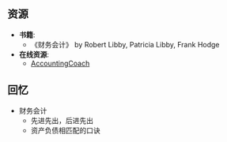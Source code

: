 ## 资源
- **书籍**:
  - 《财务会计》 by Robert Libby, Patricia Libby, Frank Hodge
- **在线资源**:
  - [AccountingCoach](https://www.accountingcoach.com/)
## 回忆
- 财务会计
	- 先进先出，后进先出
	- 资产负债相匹配的口诀